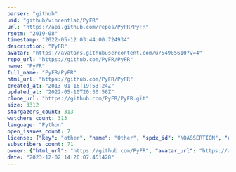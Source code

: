 ```yaml
---
parser: "github"
uid: "github/vincentlab/PyFR"
url: "https://api.github.com/repos/PyFR/PyFR"
rsotm: "2019-08"
timestamp: "2022-05-12 03:44:00.724934"
description: "PyFR"
avatar: "https://avatars.githubusercontent.com/u/54985610?v=4"
repo_url: "https://github.com/PyFR/PyFR"
name: "PyFR"
full_name: "PyFR/PyFR"
html_url: "https://github.com/PyFR/PyFR"
created_at: "2013-01-16T19:53:24Z"
updated_at: "2022-05-10T20:30:56Z"
clone_url: "https://github.com/PyFR/PyFR.git"
size: 3312
stargazers_count: 313
watchers_count: 313
language: "Python"
open_issues_count: 7
license: {"key": "other", "name": "Other", "spdx_id": "NOASSERTION", "url": null, "node_id": "MDc6TGljZW5zZTA="}
subscribers_count: 71
owner: {"html_url": "https://github.com/PyFR", "avatar_url": "https://avatars.githubusercontent.com/u/54985610?v=4", "login": "PyFR", "type": "Organization"}
date: "2023-12-02 14:20:07.451428"
---
```


